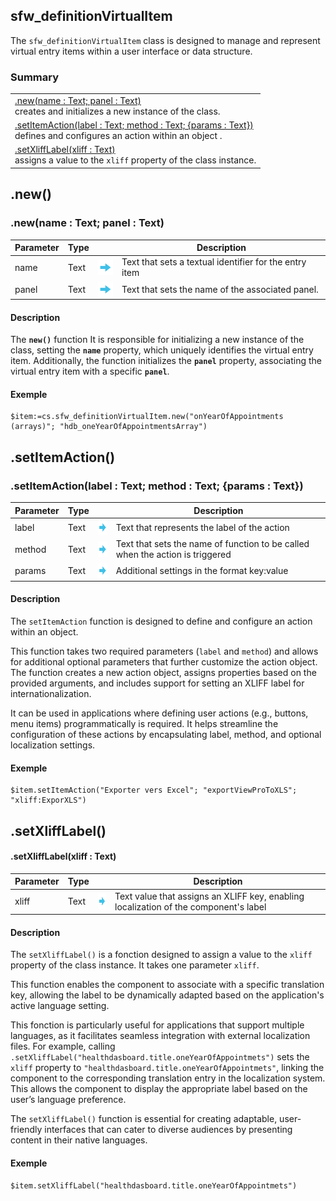 <!-- Type your summary here -->
## sfw_definitionVirtualItem

The ``sfw_definitionVirtualItem`` class is designed to manage and represent virtual entry items within a user interface or data structure.

### Summary

| |
| -------- |
|[.new(name : Text; panel : Text)](#-new-) <br> creates and initializes a new instance of the class.|
|[.setItemAction(label : Text; method : Text; {params : Text})](#-setItemAction-) <br> defines and configures an action within an object .|
|[.setXliffLabel(xliff : Text)](#-setxlifflabel-) <br> assigns a value to the `xliff` property of the class instance.|


<!--   new() *********************   -->
## .new()

### .new(name : Text; panel : Text)

| Parameter    | Type |  |Description|
| -------- | ------- | ------- | ------- |
| name  | Text  | <img src="DocImages\arrowRight.png"  height="25" align="center" /> | Text that sets a textual identifier for the entry item |
| panel  | Text  | <img src="DocImages\arrowRight.png"  height="25" align="center" /> | Text that sets the name of the associated panel.  |


#### Description

The **`new()`** function It is responsible for initializing a new instance of the class, setting the **`name`** property, which uniquely identifies the virtual entry item. Additionally, the function initializes the **`panel`** property, associating the virtual entry item with a specific **`panel`**.

#### Exemple
```4d
$item:=cs.sfw_definitionVirtualItem.new("onYearOfAppointments (arrays)"; "hdb_oneYearOfAppointmentsArray")
```


<!--   setItemAction($label : Text; $method : Text;  ...  : Text) *********************   -->
## .setItemAction()

### .setItemAction(label : Text; method : Text; {params : Text})

| Parameter    | Type |  |Description|
| -------- | ------- | ------- | ------- |
| label  | Text  | <img src="DocImages\arrowRight.png"  height="25" align="center" /> | Text that represents the label of the action |
| method  | Text  | <img src="DocImages\arrowRight.png"  height="25" align="center" /> | Text that sets the name of function to be called when the action is triggered |
| params  | Text  | <img src="DocImages\arrowRight.png"  height="25" align="center" /> | Additional settings in the format key:value |

#### Description

The `setItemAction` function is designed to define and configure an action within an object.

This function takes two required parameters (`label` and `method`) and allows for additional optional parameters that further customize the action object. 
The function creates a new action object, assigns properties based on the provided arguments,
 and includes support for setting an XLIFF label for internationalization.

It can be used in applications where defining user actions (e.g., buttons, menu items) programmatically is required. 
It helps streamline the configuration of these actions by encapsulating label, method, and optional localization settings.

#### Exemple
```4d
$item.setItemAction("Exporter vers Excel"; "exportViewProToXLS"; "xliff:ExporXLS")
```


<!--   setXliffLabel($xliff : Text *********************   -->
## .setXliffLabel()

#### .setXliffLabel(xliff : Text)

| Parameter    | Type |  |Description|
| -------- | ------- | ------- | ------- |
| xliff  | Text  | <img src="DocImages\arrowRight.png"  height="25" align="center" /> | Text value that assigns an XLIFF key, enabling localization of the component's label |

#### Description

The `setXliffLabel()` is a fonction designed to assign a value to the `xliff` property of the class instance. It takes one parameter `xliff`.

This function enables the component to associate with a specific translation key, allowing the label to be dynamically adapted based on the application's active language setting.

This fonction is particularly useful for applications that support multiple languages, as it facilitates seamless integration with external localization files. For example, calling `.setXliffLabel("healthdasboard.title.oneYearOfAppointmets")` sets the `xliff` property to `"healthdasboard.title.oneYearOfAppointmets"`, linking the component to the corresponding translation entry in the localization system. This allows the component to display the appropriate label based on the user’s language preference.

The `setXliffLabel()` function is essential for creating adaptable, user-friendly interfaces that can cater to diverse audiences by presenting content in their native languages.


#### Exemple
```4d
$item.setXliffLabel("healthdasboard.title.oneYearOfAppointmets")
```

